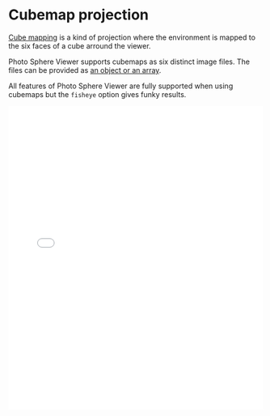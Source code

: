 # Cubemap projection

[Cube mapping](https://en.wikipedia.org/wiki/Cube_mapping) is a kind of projection where the environment is mapped to the six faces of a cube arround the viewer.

Photo Sphere Viewer supports cubemaps as six distinct image files. The files can be provided as [an object or an array](config#panorama-required).

All features of Photo Sphere Viewer are fully supported when using cubemaps but the `fisheye` option gives funky results.

<iframe style="width: 100%; height: 600px;" src="//jsfiddle.net/mistic100/1jL5yc2r/embedded/result,js/" allowfullscreen="allowfullscreen" allowpaymentrequest frameborder="0"></iframe>
